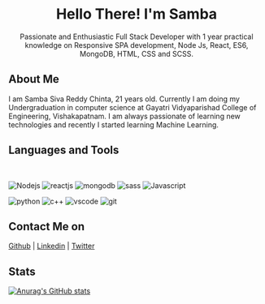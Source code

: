 <h1 align = "center">Hello There! I'm Samba</h1>
<center>Passionate and Enthusiastic Full Stack Developer with 1 year practical knowledge on Responsive SPA development, Node Js, React, ES6, MongoDB, HTML, CSS and SCSS.</center>

<h2>About Me</h2>
I am Samba Siva Reddy Chinta, 21 years old. Currently I am doing my Undergraduation in computer science at Gayatri Vidyaparishad College of Engineering, Vishakapatnam. I am always passionate of learning new technologies and recently I started learning Machine Learning.

<h2>Languages and Tools</h2>
<br>

![Nodejs](https://img.icons8.com/color/64/000000/nodejs.png) ![reactjs](https://img.icons8.com/plasticine/64/000000/react.png) ![mongodb](https://img.icons8.com/color/64/000000/mongodb.png) ![sass](https://img.icons8.com/color/64/000000/sass.png) ![Javascript](https://img.icons8.com/color/64/000000/javascript--v1.png)
<br>

![python](https://img.icons8.com/color/64/000000/python--v1.png) ![c++](https://img.icons8.com/color/64/000000/c-plus-plus-logo.png) ![vscode](https://img.icons8.com/color/64/000000/visual-studio-code-2019.png) ![git](https://img.icons8.com/color/64/000000/git.png)

<h2>Contact Me on</h2>

[Github](https://github.com/samba-chinta) | [Linkedin](https://www.linkedin.com/in/samba-siva-reddy-chinta-78a9651b2/) | [Twitter](https://twitter.com/Samba30433849)

<h2>Stats</h2>

[![Anurag's GitHub stats](https://github-readme-stats.vercel.app/api?username=samba-chinta)](https://github.com/anuraghazra/github-readme-stats)